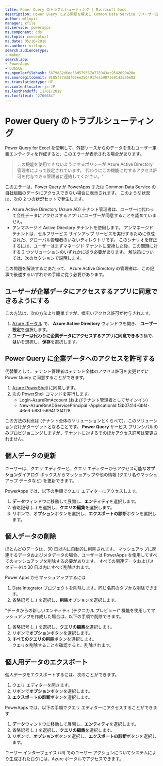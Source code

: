 ```yaml
---
title: Power Query のトラブルシューティング | Microsoft Docs
description: Power Query による問題を解決し Common Data Service でユーザー定義エンティティを作成します。
author: mllopis
manager: kfile
ms.service: powerapps
ms.component: cds
ms.topic: conceptual
ms.date: 05/16/2018
ms.author: millopis
search.audienceType:
- maker
search.app:
- PowerApps
- D365CE
ms.openlocfilehash: 5679d82d6ec53d579567a778043ac9542099a20e
ms.sourcegitcommit: 8185f87dddf05ee256491feab9873e9143535e02
ms.translationtype: HT
ms.contentlocale: ja-JP
ms.lasthandoff: 11/01/2019
ms.locfileid: "2706684"
---
```

# <a name="troubleshoot-power-query"></a>Power Query のトラブルシューティング
Power Query for Excel を使用して、外部ソースからのデータを含むユーザー定義エンティティを作成すると、このエラーが表示される場合があります。

>この機能を使用できないようにするポリシーが Azure Active Directory 管理者によって設定されています。 代わりにこの機能に対するアクセス許可を付与できる管理者に連絡してください。"

このエラーは、Power Query が PowerApps または Common Data Service の自社組織のデータにアクセスできない場合に表示されます。 このような状況は、次の 2 つの状況セットで発生します。

* Azure Active Directory (Azure AD) テナント管理者は、ユーザーに代わって会社データにアクセスするアプリにユーザーが同意することを認めていません。
* アンマネージド Active Directory テナントを使用します。 アンマネージド テナントは、セルフサービス サインアップ サービスを実行するために作成された、グローバル管理者のいないディレクトリです。 このシナリオを修正するには、ユーザーはまずマネージド テナントに変換した後、この問題に対する 2 つソリューションのいずれかに従う必要があります。 解決策については、次のセクションで説明します。

この問題を解決するにあたって、 Azure Active Directory の管理者は、この記事で後述するいずれかの手順に従う必要があります。

## <a name="allow-users-to-consent-to-apps-that-access-company-data"></a>ユーザーが企業データにアクセスするアプリに同意できるようにする
この方法は、次の方法より簡単ですが、幅広いアクセス許可が付与されます。

1. [Azure ポータル](https://portal.azure.com) で、 **Azure Active Directory** ウィンドウを開き、 **ユーザー設定**を選択します。
2. **ユーザーは代わりに企業データにアクセスするアプリに同意できる**の横で、**はい**を選択し、**保存**を選択します。

## <a name="allow-power-query-to-access-company-data"></a>Power Query に企業データへのアクセスを許可する
代替策として、テナント管理者はテナント全体のアクセス許可を変更せずに Power Query に同意することができます。

1. [Azure PowerShell](https://docs.microsoft.com/powershell/azure/install-azurerm-ps) に同意します。
2. 次の PowerShell コマンドを実行します。
   * Login-AzureRmAccount (およびテナント管理者としてサインイン)
   * New-AzureRmADServicePrincipal -ApplicationId f3b07414-6bf4-46e6-b63f-56941f3f4128

この方法の利点は (テナント全体のソリューションとくらべて)、このソリューションだけがターゲットとなることです。 **Power Query** サービス プリンシパルのみプロビジョニングしますが、テナントに対するそのほかアクセス許可は変更されません。

## <a name="update-personal-data"></a>個人データの更新

ユーザーは、クエリ エディターと、クエリ エディターからアクセス可能な**オプション**ダイアログ ボックスからマッシュアップや他の情報 (クエリ名やマッシュアップ データなど) を更新できます。

PowerApps では、以下の手順でクエリ エディターにアクセスします。
1. **データ**ウィンドウに移動して展開し、**エンティティ**を選択します。 
2. 省略記号 (...) を選択し、**クエリの編集**を選択します。
3. リボンで、**オプション**ボタンを選択し、**エクスポートの診断**ボタンを選択します。


## <a name="delete-personal-data"></a>個人データの削除

ほとんどのデータは、30 日以内に自動的に削除されます。 マッシュアップに関連するデータおよびメタデータの場合、ユーザーは PowerApps を使用してすべてのマッシュアップを削除する必要があります。 すべての関連データおよびメタデータは 30 日以内にすべて削除されます。

Power Apps からマッシュアップするには
1. Data Integrator プロジェクトを削除します。同じ名前のタブから削除できます。
2. 省略記号 (...) を選択し、**削除**オプションを選択します。

"データからの新しいエンティティ (テクニカル プレビュー)" 機能を使用してマッシュアップを作成した場合は、以下の手順で削除できます。
1. 省略記号 (...) を選択し、**クエリの編集**を選択します。
2. リボンで**オプション**ボタンを選択します。
3. **すべてのクエリの削除**ボタンを選択します。  
    クエリを削除することを確認すると、削除されます。

## <a name="export-personal-data"></a>個人用データのエクスポート

個人データをエクスポートするには、次のことができます。
1. クエリ エディターを開きます。
2. リボンで**オプション**ボタンを選択します。
3. **エクスポートの診断**ボタンを選択します。

PowerApps では、以下の手順でクエリ エディターにアクセスすることができます:
1. **データ**ウィンドウに移動して展開し、**エンティティ**を選択します。
2. 省略記号 (...) を選択し、**クエリの編集**を選択します。 
3. リボンで、**オプション**ボタンを選択し、**エクスポートの診断**ボタンを選択します。

ユーザー インターフェイス (UI) でのユーザー アクションについてシステムにより生成されたログには、Azure ポータルでアクセスできます。



